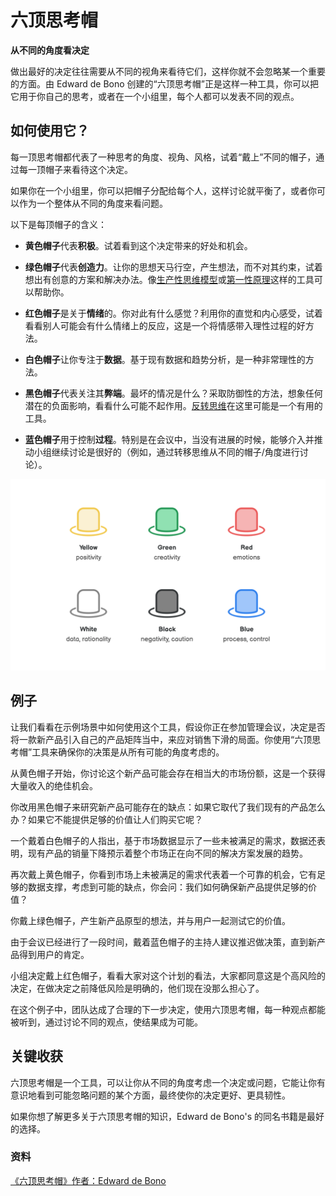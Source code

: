 # 六顶思考帽


**从不同的角度看决定**

做出最好的决定往往需要从不同的视角来看待它们，这样你就不会忽略某一个重要的方面。由 Edward de Bono 创建的“六顶思考帽”正是这样一种工具，你可以把它用于你自己的思考，或者在一个小组里，每个人都可以发表不同的观点。

如何使用它？
-------------

每一顶思考帽都代表了一种思考的角度、视角、风格，试着“戴上”不同的帽子，通过每一顶帽子来看待这个决定。

如果你在一个小组里，你可以把帽子分配给每个人，这样讨论就平衡了，或者你可以作为一个整体从不同的角度来看问题。

以下是每顶帽子的含义：

* **黄色帽子**代表**积极**。试着看到这个决定带来的好处和机会。

* **绿色帽子**代表**创造力**。让你的思想天马行空，产生想法，而不对其约束，试着想出有创意的方案和解决办法。像[生产性思维模型](../problem_solving/productive_thinking_model.md)或[第一性原理](../problem_solving/first_principles.md)这样的工具可以帮助你。

* **红色帽子**是关于**情绪**的。你对此有什么感觉？利用你的直觉和内心感受，试着看看别人可能会有什么情绪上的反应，这是一个将情感带入理性过程的好方法。

* **白色帽子**让你专注于**数据**。基于现有数据和趋势分析，是一种非常理性的方法。

* **黑色帽子**代表关注其**弊端**。最坏的情况是什么？采取防御性的方法，想象任何潜在的负面影响，看看什么可能不起作用。[反转思维](../problem_solving/inversion.md)在这里可能是一个有用的工具。

* **蓝色帽子**用于控制**过程**。特别是在会议中，当没有进展的时候，能够介入并推动小组继续讨论是很好的（例如，通过转移思维从不同的帽子/角度进行讨论）。

![Illustration of the Six Thinking Hats: Yellow for positivity, Green for creativity, Red for emotions, White for data, Black for negativity and Blue for control.](./images/six_thinking_hats_1.png)

例子
-------

让我们看看在示例场景中如何使用这个工具，假设你正在参加管理会议，决定是否将一款新产品引入自己的产品矩阵当中，来应对销售下滑的局面。你使用“六顶思考帽”工具来确保你的决策是从所有可能的角度考虑的。

从黄色帽子开始，你讨论这个新产品可能会存在相当大的市场份额，这是一个获得大量收入的绝佳机会。

你改用黑色帽子来研究新产品可能存在的缺点：如果它取代了我们现有的产品怎么办？如果它不能提供足够的价值让人们购买它呢？

一个戴着白色帽子的人指出，基于市场数据显示了一些未被满足的需求，数据还表明，现有产品的销量下降预示着整个市场正在向不同的解决方案发展的趋势。

再次戴上黄色帽子，你看到市场上未被满足的需求代表着一个可靠的机会，它有足够的数据支撑，考虑到可能的缺点，你会问：我们如何确保新产品提供足够的价值？

你戴上绿色帽子，产生新产品原型的想法，并与用户一起测试它的价值。

由于会议已经进行了一段时间，戴着蓝色帽子的主持人建议推迟做决策，直到新产品得到用户的肯定。

小组决定戴上红色帽子，看看大家对这个计划的看法，大家都同意这是个高风险的决定，在做决定之前降低风险是明确的，他们现在没那么担心了。

在这个例子中，团队达成了合理的下一步决定，使用六顶思考帽，每一种观点都能被听到，通过讨论不同的观点，使结果成为可能。

关键收获
------------

六顶思考帽是一个工具，可以让你从不同的角度考虑一个决定或问题，它能让你有意识地看到可能忽略问题的某个方面，最终使你的决定更好、更具韧性。

如果你想了解更多关于六顶思考帽的知识，Edward de Bono's 的同名书籍是最好的选择。

### 资料

[《六顶思考帽》作者：Edward de Bono](https://www.goodreads.com/book/show/97030.Six_Thinking_Hats)